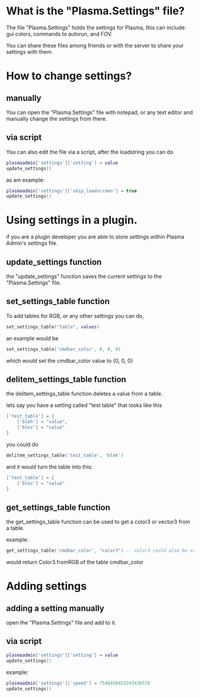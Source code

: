 # What is the "Plasma.Settings" file?

The file "Plasma.Settings" holds the settings for Plasma, this can include: gui colors, commands to autorun, and FOV.

You can share these files among friends or with the server to share your settings with them.

# How to change settings?

## manually
You can open the "Plasma.Settings" file with notepad, or any text editor and manually change the settings from there.

## via script
You can also edit the file via a script, after the loadstring you can do
```lua
plasmaadmin['settings']['setting'] = value
update_settings()
```
as am example:
```lua
plasmaadmin['settings']['skip_loadscreen'] = true
update_settings()
```

# Using settings in a plugin.

if you are a plugin developer you are able to store settings within Plasma Admin's settings file.


## update_settings function
the "update_settings" function saves the current settings to the "Plasma.Settings" file.


## set_settings_table function
To add tables for RGB, or any other settings you can do,
```lua
set_settings_table("table", values)
```

an example would be

```lua
set_settings_table('cmdbar_color', 0, 0, 0)
```
which would set the cmdbar_color value to {0, 0, 0}



## delitem_settings_table function


the delitem_settings_table function deletes a value from a table.

lets say you have a setting called "test table" that looks like this
```lua
['test_table'] = {
    ['bleh'] = "value",
    ['blez'] = "value"
}
```
you could do

```lua
delitem_settings_table('test_table', 'bleh')
```
and it would turn the table into this:

```lua
['test_table'] = {
    ['blez'] = "value"
}
```


## get_settings_table function

the get_settings_table function can be used to get a color3 or vector3 from a table.

example:

```lua
get_settings_table('cmdbar_color', "color3") -- color3 could also be vector3
```
would return Color3.fromRGB of the table cmdbar_color


# Adding settings

## adding a setting manually

open the "Plasma.Settings" file and add to it.

## via script

```lua
plasmaadmin['settings']['setting'] = value
update_settings()
```

example:

```lua
plasmaadmin['settings']['speed'] = 7546456453243436578
update_settings()
```
